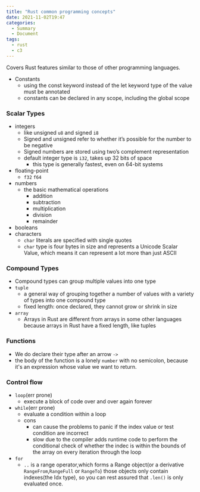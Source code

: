 ```yaml
---
title: "Rust common programming concepts"
date: 2021-11-02T19:47
categories:
  - Summary
  - Document
tags:
  - rust
  - c3
---
```



Covers Rust features similar to those of other programming languages.

* Constants 
  * using the const keyword instead of the let keyword type of the value must be annotated
  * constants can be declared in any scope, including the global scope

### Scalar Types
  * integers
    * like unsigned `u8` and signed `i8`
    * Signed and unsigned refer to whether it’s possible for the number to be negative
    * Signed numbers are stored using two’s complement representation
    * default integer type is `i32`, takes up 32 bits of space
      * this type is generally fastest, even on 64-bit systems
  * floating-point
    * `f32` `f64`
  * numbers
    * the basic mathematical operations
      * addition
      * subtraction
      * multiplication
      * division
      * remainder
  * booleans
  * characters
    * `char` literals are specified with single quotes
    * `char` type is four bytes in size and represents a Unicode Scalar Value, which means it can represent a lot more than just ASCII

### Compound Types
  * Compound types can group multiple values into one type
  * `tuple`
    * a general way of grouping together a number of values with a variety of types into one compound type
    * fixed length: once declared, they cannot grow or shrink in size
  * `array`
    * Arrays in Rust are different from arrays in some other languages because arrays in Rust have a fixed length, like tuples


### Functions

* We do declare their type after an arrow `->`
* the body of the function is a lonely `number` with no semicolon, because it's an expression whose value we want to return.

### Control flow
  * `loop`(err prone)
    * execute a block of code over and over again forever
  * `while`(err prone)
    * evaluate a condition within a loop
    * cons
      * can cause the problems to panic if the index value or test condition are incorrect
      * slow due to the compiler adds runtime code to perform the conditional check of whether the indec
      is within the bounds of the array on every iteration through the loop
  * `for`
    * `..` is a range operator,which forms a Range<Idx> object(or a derivative `RangeFrom`,`RangeFull` or `RangeTo`)
      those objects only contain indexes(the Idx type), so you can rest assured that `.len()` is only evaluated once.